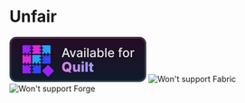 # Unfair

![Available for Quilt](https://raw.githubusercontent.com/intergrav/devins-badges/v3/assets/cozy/supported/quilt_vector.svg)
![Won't support Fabric](https://raw.githubusercontent.com/intergrav/devins-badges/v3/assets/cozy/unsupported/fabric_vector.svg)
![Won't support Forge](https://raw.githubusercontent.com/intergrav/devins-badges/v3/assets/cozy/unsupported/forge_vector.svg)
